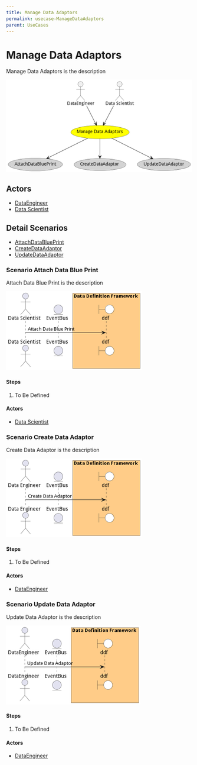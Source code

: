 ```yaml
---
title: Manage Data Adaptors
permalink: usecase-ManageDataAdaptors
parent: UseCases
---
```

# Manage Data Adaptors

Manage Data Adaptors is the description

![Activities Diagram](./Activities.png)

## Actors

* [DataEngineer](actor-dataengineer)
* [Data Scientist](actor-datascientist)











## Detail Scenarios

* [AttachDataBluePrint](#scenario-AttachDataBluePrint)
* [CreateDataAdaptor](#scenario-CreateDataAdaptor)
* [UpdateDataAdaptor](#scenario-UpdateDataAdaptor)



### Scenario Attach Data Blue Print

Attach Data Blue Print is the description

![Scenario AttachDataBluePrint](./AttachDataBluePrint.png)

#### Steps
1. To Be Defined

#### Actors

* [Data Scientist](actor-datascientist)



### Scenario Create Data Adaptor

Create Data Adaptor is the description

![Scenario CreateDataAdaptor](./CreateDataAdaptor.png)

#### Steps
1. To Be Defined

#### Actors

* [DataEngineer](actor-dataengineer)



### Scenario Update Data Adaptor

Update Data Adaptor is the description

![Scenario UpdateDataAdaptor](./UpdateDataAdaptor.png)

#### Steps
1. To Be Defined

#### Actors

* [DataEngineer](actor-dataengineer)





